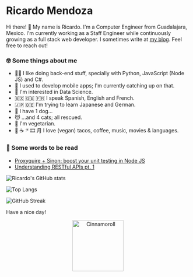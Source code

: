 # Ricardo Mendoza

Hi there! 👋 My name is Ricardo. I'm a Computer Engineer from Guadalajara, Mexico. I'm currently working as a Staff Engineer while continuously growing as a full stack web developer. I sometimes write at [my blog](https://blog.ricardomendoza.dev). Feel free to reach out!

### 🤓 Some things about me

- 🧑‍💻 I like doing back-end stuff, specially with Python, JavaScript (Node JS) and C#.
- 📱 I used to develop mobile apps; I'm currently catching up on that.
- 🥼 I'm interested in Data Science.
- 🇲🇽 🇬🇧 🇫🇷 I speak Spanish, English and French.
- 🇯🇵 🇩🇪 I'm trying to learn Japanese and German.
- 🐶 I have 1 dog...
- 😻 ...and 4 cats; all rescued.
- 🌱 I'm vegetarian.
- 🌮 ☕️ 𝄢 🎞 ⽉ I love (vegan) tacos, coffee, music, movies & languages.

### 📖 Some words to be read

- [Proxyquire + Sinon: boost your unit testing in Node JS](https://blog.ricardomendoza.dev/proxyquire-sinon-en)
- [Understanding RESTful APIs pt. 1](https://blog.ricardomendoza.dev/understanding-restful-apis-part-1)

![Ricardo's GitHub stats](https://github-readme-stats.vercel.app/api?username=rsmngdlmx&show_icons=true&theme=dracula)

![Top Langs](https://github-readme-stats.vercel.app/api/top-langs/?username=rsmngdlmx&theme=dracula)

![GitHub Streak](https://github-readme-streak-stats.herokuapp.com/?user=rsmngdlmx&theme=dracula)

Have a nice day!

<div align="center">
  <img alt="Cinnamoroll" src="https://user-images.githubusercontent.com/41123719/164349573-0fdfef29-1ff9-4978-b43f-a2774a0282cd.gif" width="140" />
</div>
